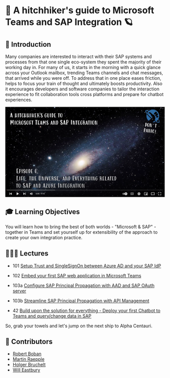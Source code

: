 # 🌌 A hitchhiker's guide to Microsoft Teams and SAP Integration 🪐

## 🔭 Introduction

Many companies are interested to interact with their SAP systems and processes from that one single eco-system they spent the majority of their working day in. For many of us, it starts in the morning with a quick glance across your Outlook mailbox, trending Teams channels and chat messages, that arrived while you were off. To address that in one place eases friction, helps to focus your train of thought and ultimately boosts productivity. Also it encourages developers and software companies to tailor the interaction experience to fit collaboration tools cross platforms and prepare for chatbot experiences.

[![Teaser for YouTube video for series start](img/Teaser-Video.png)](https://www.youtube.com/watch?v=AuCbL4SFKSc&list=PLvqyDwoCkBXZ85LoFrNWv9Mj88TiDAc4g&index=1)

## 🎓 Learning Objectives

You will learn how to bring the best of both worlds - "Microsoft & SAP" - together in Teams and set yourself up for extensibility of the approach to create your own integration practice.

## 👩🏽‍💻 Lectures

- 101 [Setup Trust and SingleSignOn between Azure AD and your SAP IdP](Towel-Bearer/101-trust-sso.md)

- 102 [Embed your first SAP web application in Microsoft Teams](Towel-Bearer/102-embed-app.md)

- 103a [Configure SAP Principal Propagation with AAD and SAP OAuth server](Towel-Bearer/103a-sap-principal-propagation-basics.md)

- 103b [Streamline SAP Principal Propagation with API Management](Towel-Bearer/103b-sap-principal-propagation-apim.md)

- 42 [Build upon the solution for everything - Deploy your first Chatbot to Teams and query/change data in SAP](Towel-Bearer/42-chatbot-deploy.md)

So, grab your towels and let's jump on the next ship to Alpha Centauri.

## 🚸 Contributors

- [Robert Boban](https://www.linkedin.com/in/rboban/)
- [Martin Raepple](https://www.linkedin.com/in/martinraepple/)
- [Holger Bruchelt](https://www.linkedin.com/in/holger-bruchelt/)
- [Will Eastbury](https://www.linkedin.com/in/willeastbury/)
